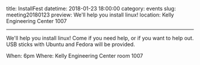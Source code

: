 title: InstallFest
datetime: 2018-01-23 18:00:00
category: events
slug: meeting20180123
preview: We'll help you install linux!
location: Kelly Engineering Center 1007

---

We'll help you install linux! Come if you need help, or if you want to help out.
USB sticks with Ubuntu and Fedora will be provided.

When: 6pm
Where: Kelly Engineering Center room 1007
